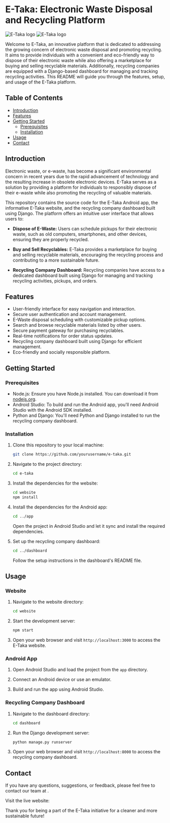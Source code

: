 # E-Taka: Electronic Waste Disposal and Recycling Platform

![E-Taka logo](https://github.com/nyeliep/E-Taka/assets/119076184/ceb4dd3c-46ed-4619-8842-1bba845b4b85)
![E-Taka logo](https://github.com/nyeliep/E-Taka/assets/119076184/41e67311-0e03-4ae3-bdda-45e410bef3a8)


Welcome to E-Taka, an innovative platform  that is dedicated to addressing the growing concern of electronic waste disposal and promoting recycling. It aims to provide individuals with a convenient and eco-friendly way to dispose of their electronic waste while also offering a marketplace for buying and selling recyclable materials. Additionally, recycling companies are equipped with a Django-based dashboard for managing and tracking recycling activities. This README will guide you through the features, setup, and usage of the E-Taka platform.

## Table of Contents

- [Introduction](#introduction)
- [Features](#features)
- [Getting Started](#getting-started)
  - [Prerequisites](#prerequisites)
  - [Installation](#installation)
- [Usage](#usage)
- [Contact](#contact)

## Introduction

Electronic waste, or e-waste, has become a significant environmental concern in recent years due to the rapid advancement of technology and the resulting increase in obsolete electronic devices. E-Taka serves as a solution by providing a platform for individuals to responsibly dispose of their e-waste while also promoting the recycling of valuable materials.

This repository contains the source code for the E-Taka Android app, the informative E-Taka website, and the recycling company dashboard built using Django. The platform offers an intuitive user interface that allows users to:

- **Dispose of E-Waste:** Users can schedule pickups for their electronic waste, such as old computers, smartphones, and other devices, ensuring they are properly recycled.

- **Buy and Sell Recyclables:** E-Taka provides a marketplace for buying and selling recyclable materials, encouraging the recycling process and contributing to a more sustainable future.

- **Recycling Company Dashboard:** Recycling companies have access to a dedicated dashboard built using Django for managing and tracking recycling activities, pickups, and orders.

## Features

- User-friendly interface for easy navigation and interaction.
- Secure user authentication and account management.
- E-Waste disposal scheduling with customizable pickup options.
- Search and browse recyclable materials listed by other users.
- Secure payment gateway for purchasing recyclables.
- Real-time notifications for order status updates.
- Recycling company dashboard built using Django for efficient management.
- Eco-friendly and socially responsible platform.

## Getting Started

### Prerequisites

- Node.js: Ensure you have Node.js installed. You can download it from [nodejs.org](https://nodejs.org/).
- Android Studio: To build and run the Android app, you'll need Android Studio with the Android SDK installed.
- Python and Django: You'll need Python and Django installed to run the recycling company dashboard.

### Installation

1. Clone this repository to your local machine:

   ```bash
   git clone https://github.com/yourusername/e-taka.git
   ```

2. Navigate to the project directory:

   ```bash
   cd e-taka
   ```

3. Install the dependencies for the website:

   ```bash
   cd website
   npm install
   ```

4. Install the dependencies for the Android app:

   ```bash
   cd ../app
   ```
   
   Open the project in Android Studio and let it sync and install the required dependencies.

5. Set up the recycling company dashboard:

   ```bash
   cd ../dashboard
   ```
   
   Follow the setup instructions in the dashboard's README file.

## Usage

### Website

1. Navigate to the website directory:

   ```bash
   cd website
   ```

2. Start the development server:

   ```bash
   npm start
   ```

3. Open your web browser and visit `http://localhost:3000` to access the E-Taka website.

### Android App

1. Open Android Studio and load the project from the `app` directory.

2. Connect an Android device or use an emulator.

3. Build and run the app using Android Studio.

### Recycling Company Dashboard

1. Navigate to the dashboard directory:

   ```bash
   cd dashboard
   ```

2. Run the Django development server:

   ```bash
   python manage.py runserver
   ```

3. Open your web browser and visit `http://localhost:8000` to access the recycling company dashboard.


## Contact

If you have any questions, suggestions, or feedback, please feel free to contact our team at .

Visit the live website: 

Thank you for being a part of the E-Taka initiative for a cleaner and more sustainable future!
